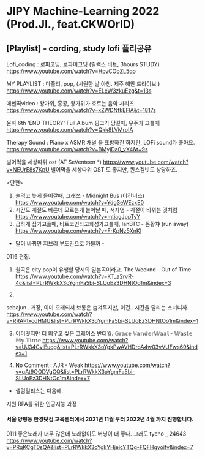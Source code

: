 # JIPY Machine-Learning 2022 (Prod.JI., feat.CKWOrlD)

## [Playlist] - cording, study lofi 플리공유

Lofi_coding : 로피코딩, 로파이코딩 (릴랙스 비트, 3hours STUDY)
https://www.youtube.com/watch?v=HpvCOoZL5qo 

MY PLAYLIST : 마플리, pop, (시원한 날 아침. 제주 해안 드라이브.)
https://www.youtube.com/watch?v=ELcW3zkuEzg&t=13s

에쎈띡video : 왕가위, 홍콩, 왕가위가 흐르는 음악 시리즈. 
https://www.youtube.com/watch?v=xZWDNfkEFlA&t=1817s

윤하 6th 'END THEORY' Full Album 
핑크가 당길때, 우주가 고플때
https://www.youtube.com/watch?v=Qkk8LVMroIA

Therapy Sound : Piano x ASMR 채널 을 표방하긴 하지만, LOFi sound가 좋아요.
https://www.youtube.com/watch?v=BMyjDa0_vX4&t=9s

빌어먹을 세상따위 ost (AT SeVenteen *)
https://www.youtube.com/watch?v=NEUrE8s7KpU
빌어먹을 세상따위 OST 도 좋지만, 퀸스겜빗도 상당하죠.

<단편>
1. 술먹고 늦게 들어갈때, 그래쓰 - Midnight Bus (야간버스)
https://www.youtube.com/watch?v=Ydg3eWEzxE0
2. 시간도 계절도 빠른데 모르는게 늘어날 때, 서자영 - 계절이 바뀌는 것처럼
https://www.youtube.com/watch?v=mtiagJppTyY
3. 급하게 집가고플때, 비트코인타고화성가고플때, IanBTC - 돔황챠 (run away)
https://www.youtube.com/watch?v=FrKpNz5XnKI

- 달이 바뀌면 지브리 부도칸으로 가볼까 -

0116 편집.

1. 원곡은 city pop이 유행할 당시의 일본곡이라고. 
The Weeknd - Out of Time
https://www.youtube.com/watch?v=KT_a2rvR-4c&list=PLrRWkkX3oYgmFa5bi-SLUoEz3DHNtOo1m&index=3

2. 
sebajun . 거장, 이미 오래되서 보통은 숨겨두지만, 이건.. 시간을 달리는 소녀니까. 
https://www.youtube.com/watch?v=RRAPtxcdHMU&list=PLrRWkkX3oYgmFa5bi-SLUoEz3DHNtOo1m&index=1

3. 이미떳지만 더 띄우고 싶은 그레이스 반더월. 
𝔾𝕣𝕒𝕔𝕖 𝕍𝕒𝕟𝕕𝕖𝕣𝕎𝕒𝕒𝕝 - 𝕎𝕒𝕤𝕥𝕖 𝕄𝕪 𝕋𝕚𝕞𝕖
https://www.youtube.com/watch?v=UJ34CvlEuog&list=PLrRWkkX3oYgkPwAVHDroA4w03vVUFws69&index=1

0. No Comment :  AJR - Weak
https://www.youtube.com/watch?v=qAt9OODVgCQ&list=PLrRWkkX3oYgmFa5bi-SLUoEz3DHNtOo1m&index=7

- 샐럼일리스는 다음에.



지원 RPA를 위한 인공지능 과정

#### 서울 양평동 한경닷컴 교육센터에서 2021년 11월 부터 2022년 4월 까지 진행합니다.

0111 좋은노래가 너무 많은데 노래없이도 버닝이 더 좋다. 그래도 tycho _ 24643 
https://www.youtube.com/watch?v=PRqKCgT0sQA&list=PLrRWkkX3oYgkYHjeicYTQg-FQFHgyoifv&index=7
